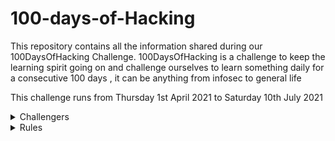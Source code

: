 # 100-days-of-Hacking

This repository contains all the information shared during our 100DaysOfHacking Challenge. 100DaysOfHacking is a challenge to keep the learning spirit going on and challenge ourselves to learn something daily for a consecutive 100 days , it can be anything from infosec to general life

This challenge runs from Thursday 1st April 2021 to Saturday 10th July 2021
 
 <details>
  <summary>Challengers</summary>
  
## Challengers 

- [BADboy17](./BADboy17)

- [boynamedboy](./boynamedboy)

- [Chep](./Chep)

- [CyberRat](./CyberRat)

- [Indura](./Indura)

- [Kahure](./kahure)

- [Koimet](./k0imet)

- [Lynne](./Lynne)

- [Muzec](./muzec)

- [Malw0re](./Malw0re)

- [Mystickev](./mystickev)

- [Saudi](./saudi)

- [th3_gr00t](./th3_gr00t)



- 

</details>

<details>
  <summary>Rules</summary>

## Rules 

-
-

</details>
